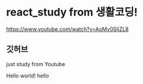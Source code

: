 # react_study from 생활코딩!
https://www.youtube.com/watch?v=AoMv0SIjZL8
## 깃허브

just study from Youtube

Hello world!  hello

